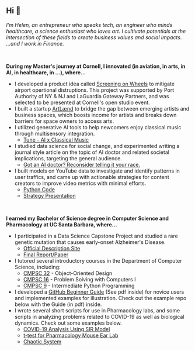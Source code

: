## Hi 👋

_I’m Helen, an entrepreneur who speaks tech, an engineer who minds healthcare, a science enthusiast who loves art. I cultivate potentials at the intersection of these fields to create business values and social impacts. ...and I work in Finance._

<br/>

**During my Master's journey at Cornell, I innovated (in aviation, in arts, in AI, in healthcare, in ...), where...**
- I developed a product idea called [Screening on Wheels](https://drive.google.com/file/d/1L_CWRcg6DSPSuMpZI5n2ZQFjcXwgsq0J/view) to mitigate airport opertional distruptions. This project was supported by Port Authority of NY & NJ and LaGuardia Gateway Partners, and was selected to be presented at Cornell's open studio event.
- I built a startup [ArtLænd](https://drive.google.com/file/d/1xOkpgARWH3MyWNBCPxXVJwC65zO1oshH/view) to bridge the gap between emerging artists and business spaces, which boosts income for artists and breaks down barriers for space owners to access arts.
- I utilized generative AI tools to help newcomers enjoy classical music through multisensory integration.
  - [Tune - AI x Classical Music](https://drive.google.com/file/d/1TxFgxfMvSrVG5Ag6NDZ1fUpL7MlF1zqI/view)
- I studied data science for social change, and experimented writing a journal style article on the topic of AI doctor and related societal implications, targeting the general audience.
  - [Got an AI doctor? Reconsider telling it your race.](https://drive.google.com/file/d/1NTKiw9c9T0awc3UcXKL2nwWliVXXdDOT/view)
- I built models on YouTube data to investigate and identify patterns in user traffics, and came up with actionable strategies for content creators to improve video metrics with minimal efforts.
  - [Python Code](https://github.com/helenziyihuang/cs5304_s23_youtube_content_strategy_project)
  - [Strategy Presentation](https://drive.google.com/file/d/1yUvdkTrzIi56FbSiCM1w13G8qfhi3gcY/view)

<br/>

**I earned my Bachelor of Science degree in Computer Science and Pharmacology at UC Santa Barbara, where...**
- I participated in a Data Science Capstone Project and studied a rare genetic mutation that causes early-onset Alzheimer's Disease.
  - [Official Description Site](https://centralcoastdatascience.org/projects/all/2021/exploring-and-understanding-rare-genetic-mutation-causes-early-onset-alzheimers)
  - [Final Report/Paper](https://drive.google.com/file/d/1vPySCN4vDqJvLGjy2PA4LOsAEz9317TR/view?usp=sharing)
- I tutored several introductory courses in the Department of Computer Science, including:
  - [CMPSC 32](https://ucsb-cs32.github.io/f19/info/syllabus/) - Object-Oriented Design
  - [CMPSC 16](https://ucsb-cs16.github.io/s20/info/syllabus/) - Problem Solving with Computers I
  - [CMPSC 9](https://ucsb-cs9.github.io/f20/info/syllabus/) - Intermediate Python Programming
- I developed a [GitHub Beginner Guide](https://github.com/helenziyihuang/create_repo_demo) (See pdf inside) for novice users and implemented examples for illustration. Check out the example repo below with the Guide (in pdf) inside.
- I wrote several short scripts for use in Pharmacology labs, and some scripts in analyzing problems related to COVID-19 as well as biological dynamics. Check out some examples below.
  - [COVID-19 Analysis Using SIR Model](https://github.com/helenziyihuang/cs190dd_f20_COVID_19_SIR_project)
  - [t-test for Pharmacology Mouse Ear Lab](https://github.com/helenziyihuang/t-test_MouseEar_Pharmacology_Exp7)
  - [Chaotic System](https://github.com/helenziyihuang/mcdb172_f20_hw9_chaotic_system)
